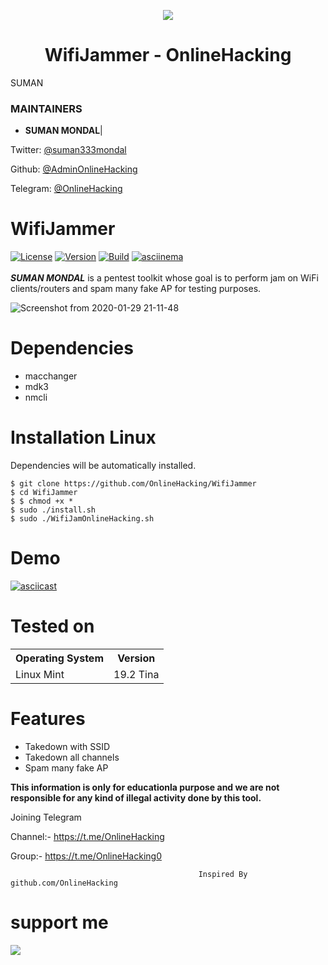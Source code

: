 <p align="center">

  <img src="https://i.pinimg.com/originals/54/19/02/541902f716f7edd427cfa5a9e1230be6.png">  

</p>

<h1 align="center">WifiJammer - OnlineHacking</h1>

<p align="center">

  SUMAN 

</p>

### MAINTAINERS

* **SUMAN MONDAL**| 

Twitter: <a href="https://twitter.com/suman333mondal">@suman333mondal</a>

Github: <a href="https://github.com/OnlineHacking">@AdminOnlineHacking</a>

Telegram: <a href="https://t.me/OnlineHacking">@OnlineHacking</a>

# WifiJammer
[![License](https://img.shields.io/badge/License-GPL-red.svg)](https://github.com/aryanrtm/KawaiiDeauther/blob/master/LICENSE)  [![Version](https://img.shields.io/badge/Release-1.2-blue.svg?maxAge=259200)]()  [![Build](https://img.shields.io/badge/Supported_OS-Linux-green.svg)]()  [![asciinema](https://img.shields.io/badge/asciinema-Demo-red.svg)](https://asciinema.org/a/294970)
<br/>
<br/>
***SUMAN MONDAL*** is a pentest toolkit whose goal is to perform jam on WiFi clients/routers and spam many fake AP for testing purposes.

![Screenshot from 2020-01-29 21-11-48](https://i.pinimg.com/originals/8a/87/19/8a87192e7cba6935a4e0015b16f6783a.png)


Dependencies
=

- macchanger
- mdk3
- nmcli


Installation Linux 
=
Dependencies will be automatically installed.

    $ git clone https://github.com/OnlineHacking/WifiJammer
    $ cd WifiJammer
    $ $ chmod +x * 
    $ sudo ./install.sh
    $ sudo ./WifiJamOnlineHacking.sh


Demo
=
[![asciicast](https://asciinema.org/a/294970.png)](https://asciinema.org/a/294970?autoplay=1&loop=1)


Tested on
=

<table>
    <tr>
        <th>Operating System</th>
        <th> Version </th>
    </tr>
    <tr>
        <td>Linux Mint</td>
        <td> 19.2 Tina </td>
    </tr>
</table>


Features
=
- Takedown with SSID
- Takedown all channels
- Spam many fake AP

**This information is only for educationla purpose and we are not responsible for any kind of illegal activity done by this tool.**

Joining Telegram 

Channel:- https://t.me/OnlineHacking

Group:- https://t.me/OnlineHacking0

                                              Inspired By github.com/OnlineHacking

# support me

<a href="https://t.me/OnlineHacking"><img src="https://img.shields.io/badge/telegram-Ms.Suman || OnlineHacking-blue.svg">
